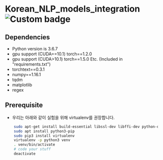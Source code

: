 # Korean_NLP_models_integration ![Custom badge](https://img.shields.io/badge/version-v0.0.1-blue.svg)

## Dependencies
- Python version is 3.6.7
- gpu support (CUDA==10.1)
torch==1.2.0
- gpu support (CUDA>10.1)
torch==1.5.0
Etc. (Included in "requirements.txt")
- torchtext==0.3.1
- numpy==1.16.1
- tqdm
- matplotlib
- regex

## Prerequisite
- 우리는 아래와 같이 실험을 위해 virtualenv를 권장합니다.
```     sh
    sudo apt-get install build-essential libssl-dev libffi-dev python-dev
    sudo apt install python3-pip
    sudo pip3 install virtualenv
    virtualenv -p python3 venv
    . venv/bin/activate
    # code your stuff
    deactivate
```

